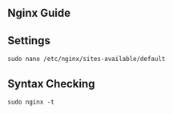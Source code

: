 ## Nginx Guide

## Settings
```sudo nano /etc/nginx/sites-available/default```

## Syntax Checking 
```sudo nginx -t```

